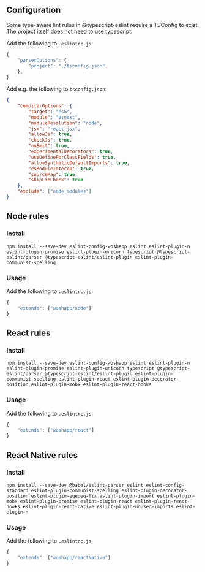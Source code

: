 ## Configuration
Some type-aware lint rules in @typescript-eslint require a TSConfig to exist. The project itself does not need to use typescript.

Add the following to `.eslintrc.js`:
```javascript
{
    "parserOptions": {
        "project": "./tsconfig.json",
    },
}
```
Add e.g. the following to `tsconfig.json`:
```json
{
    "compilerOptions": {
        "target": "es6",
        "module": "esnext",
        "moduleResolution": "node",
        "jsx": "react-jsx",
        "allowJs": true,
        "checkJs": true,
        "noEmit": true,
        "experimentalDecorators": true,
        "useDefineForClassFields": true,
        "allowSyntheticDefaultImports": true,
        "esModuleInterop": true,
        "sourceMap": true,
        "skipLibCheck": true
    },
    "exclude": ["node_modules"]
}
```

## Node rules

### Install
```
npm install --save-dev eslint-config-woshapp eslint eslint-plugin-n eslint-plugin-promise eslint-plugin-unicorn typescript @typescript-eslint/parser @typescript-eslint/eslint-plugin eslint-plugin-communist-spelling
```

### Usage
Add the following to `.eslintrc.js`:

```javascript
{
    "extends": ["woshapp/node"]
}
```

## React rules

### Install
```
npm install --save-dev eslint-config-woshapp eslint eslint-plugin-n eslint-plugin-promise eslint-plugin-unicorn typescript @typescript-eslint/parser @typescript-eslint/eslint-plugin eslint-plugin-communist-spelling eslint-plugin-react eslint-plugin-decorator-position eslint-plugin-mobx eslint-plugin-react-hooks
```

### Usage
Add the following to `.eslintrc.js`:

```javascript
{
    "extends": ["woshapp/react"]
}
```


## React Native rules

### Install
```
npm install --save-dev @babel/eslint-parser eslint eslint-config-standard eslint-plugin-communist-spelling eslint-plugin-decorator-position eslint-plugin-eqeqeq-fix eslint-plugin-import eslint-plugin-mobx eslint-plugin-promise eslint-plugin-react eslint-plugin-react-hooks eslint-plugin-react-native eslint-plugin-unused-imports eslint-plugin-n
```

### Usage
Add the following to `.eslintrc.js`:

```javascript
{
    "extends": ["woshapp/reactNative"]
}
```
